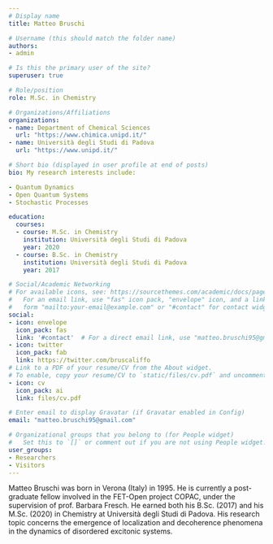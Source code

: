 ```yaml
---
# Display name
title: Matteo Bruschi

# Username (this should match the folder name)
authors:
- admin

# Is this the primary user of the site?
superuser: true

# Role/position
role: M.Sc. in Chemistry

# Organizations/Affiliations
organizations:
- name: Department of Chemical Sciences
  url: "https://www.chimica.unipd.it/"
- name: Università degli Studi di Padova
  url: "https://www.unipd.it/"

# Short bio (displayed in user profile at end of posts)
bio: My research interests include:

- Quantum Dynamics
- Open Quantum Systems
- Stochastic Processes

education:
  courses:
  - course: M.Sc. in Chemistry
    institution: Università degli Studi di Padova
    year: 2020
  - course: B.Sc. in Chemistry
    institution: Università degli Studi di Padova
    year: 2017

# Social/Academic Networking
# For available icons, see: https://sourcethemes.com/academic/docs/page-builder/#icons
#   For an email link, use "fas" icon pack, "envelope" icon, and a link in the
#   form "mailto:your-email@example.com" or "#contact" for contact widget.
social:
- icon: envelope
  icon_pack: fas
  link: '#contact'  # For a direct email link, use "matteo.bruschi95@gmail.com".
- icon: twitter
  icon_pack: fab
  link: https://twitter.com/bruscaliffo
# Link to a PDF of your resume/CV from the About widget.
# To enable, copy your resume/CV to `static/files/cv.pdf` and uncomment the lines below.
- icon: cv
  icon_pack: ai
  link: files/cv.pdf

# Enter email to display Gravatar (if Gravatar enabled in Config)
email: "matteo.bruschi95@gmail.com"

# Organizational groups that you belong to (for People widget)
#   Set this to `[]` or comment out if you are not using People widget.
user_groups:
- Researchers
- Visitors
---
```


Matteo Bruschi was born in Verona (Italy) in 1995. He is currently a post-graduate fellow involved in the FET-Open project COPAC, under the supervision of prof. Barbara Fresch. He earned both his B.Sc. (2017) and his M.Sc. (2020) in Chemistry at Università degli Studi di Padova. His research topic concerns the emergence of localization and decoherence phenomena in the dynamics of disordered excitonic systems.

